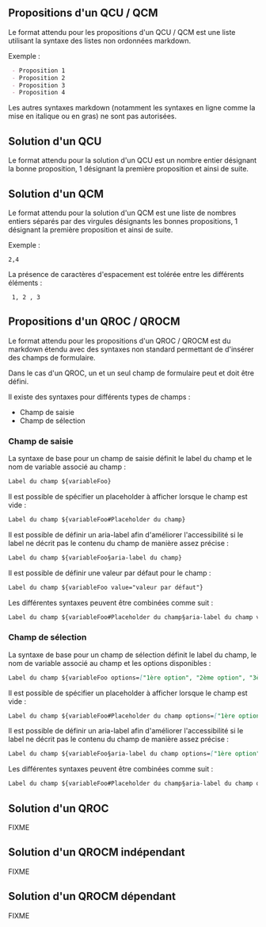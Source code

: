 ## Propositions d'un QCU / QCM

Le format attendu pour les propositions d'un QCU / QCM est une liste utilisant la syntaxe des listes non ordonnées markdown. 

Exemple :

```md
 - Proposition 1
 - Proposition 2
 - Proposition 3
 - Proposition 4
```

Les autres syntaxes markdown (notamment les syntaxes en ligne comme la mise en italique ou en gras) ne sont pas autorisées.

## Solution d'un QCU

Le format attendu pour la solution d'un QCU est un nombre entier désignant la bonne proposition, 1 désignant la première proposition et ainsi de suite.

## Solution d'un QCM

Le format attendu pour la solution d'un QCM est une liste de nombres entiers séparés par des virgules désignants les bonnes propositions, 1 désignant la première proposition et ainsi de suite.

Exemple :

```
2,4
```

La présence de caractères d'espacement est tolérée entre les différents éléments :

```
 1, 2 , 3
```

## Propositions d'un QROC / QROCM

Le format attendu pour les propositions d'un QROC / QROCM est du markdown étendu avec des syntaxes non standard permettant de d'insérer des champs de formulaire.

Dans le cas d'un QROC, un et un seul champ de formulaire peut et doit être défini.

Il existe des syntaxes pour différents types de champs :

 - Champ de saisie
 - Champ de sélection

### Champ de saisie

La syntaxe de base pour un champ de saisie définit le label du champ et le nom de variable associé au champ :

```md
Label du champ ${variableFoo}
```

Il est possible de spécifier un placeholder à afficher lorsque le champ est vide :

```md
Label du champ ${variableFoo#Placeholder du champ}
```

Il est possible de définir un aria-label afin d'améliorer l'accessibilité si le label ne décrit pas le contenu du champ de manière assez précise :

```md
Label du champ ${variableFoo§aria-label du champ}
```

Il est possible de définir une valeur par défaut pour le champ :

```md
Label du champ ${variableFoo value="valeur par défaut"}
```

Les différentes syntaxes peuvent être combinées comme suit :

```md
Label du champ ${variableFoo#Placeholder du champ§aria-label du champ value="valeur par défaut"}
```

### Champ de sélection

La syntaxe de base pour un champ de sélection définit le label du champ, le nom de variable associé au champ et les options disponibles :

```md
Label du champ ${variableFoo options=["1ère option", "2ème option", "3ème option"]}
```

Il est possible de spécifier un placeholder à afficher lorsque le champ est vide :

```md
Label du champ ${variableFoo#Placeholder du champ options=["1ère option", "2ème option", "3ème option"]}
```

Il est possible de définir un aria-label afin d'améliorer l'accessibilité si le label ne décrit pas le contenu du champ de manière assez précise :

```md
Label du champ ${variableFoo§aria-label du champ options=["1ère option", "2ème option", "3ème option"]}
```

Les différentes syntaxes peuvent être combinées comme suit :

```md
Label du champ ${variableFoo#Placeholder du champ§aria-label du champ options=["1ère option", "2ème option", "3ème option"]}
```

## Solution d'un QROC

FIXME

## Solution d'un QROCM indépendant

FIXME

## Solution d'un QROCM dépendant

FIXME
